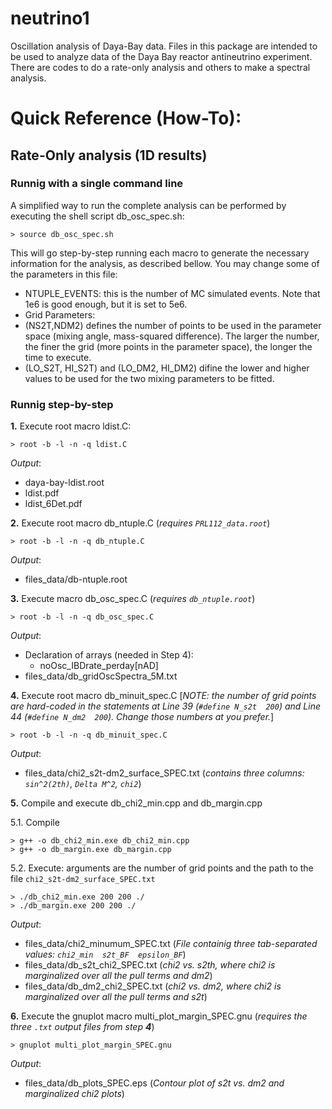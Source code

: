 # neutrino1
Oscillation analysis of Daya-Bay data.
Files in this package are intended to be used to analyze data of the Daya Bay reactor antineutrino experiment. There are codes to do a rate-only analysis and others to make a spectral analysis.

# Quick Reference (How-To):

## Rate-Only analysis (1D results)

### Runnig with a single command line
A simplified way to run the complete analysis can be performed by executing the shell script db_osc_spec.sh:

    > source db_osc_spec.sh

This will go step-by-step running each macro to generate the necessary information for the analysis, as described bellow. You may change some of the parameters in this file:

- NTUPLE_EVENTS: this is the number of MC simulated events. Note that 1e6 is good enough, but it is set to 5e6.
- Grid Parameters:
- (NS2T,NDM2) defines the number of points to be used in the parameter space (mixing angle, mass-squared difference). The larger the number, the finer the grid (more points in the parameter space), the longer the time to execute.
- (LO_S2T, HI_S2T) and (LO_DM2, HI_DM2) difine the lower and higher values to be used for the two mixing parameters to be fitted.


### Runnig step-by-step
**1.** Execute root macro ldist.C:

    > root -b -l -n -q ldist.C

_Output_:  
- daya-bay-ldist.root
- ldist.pdf
- ldist_6Det.pdf

**2.** Execute root macro db_ntuple.C (_requires `PRL112_data.root`_)

    > root -b -l -n -q db_ntuple.C

_Output_:  
- files_data/db-ntuple.root

**3.** Execute macro db_osc_spec.C (_requires `db_ntuple.root`_)

    > root -b -l -n -q db_osc_spec.C

_Output_:
- Declaration of arrays (needed in Step 4): 
    - noOsc_IBDrate_perday[nAD]
- files_data/db_gridOscSpectra_5M.txt

**4.** Execute root macro db_minuit_spec.C [_NOTE: the number of grid points are hard-coded in the statements at Line 39 (`#define N_s2t  200`) and Line 44 (`#define N_dm2  200`). Change those numbers at you prefer._]

    > root -b -l -n -q db_minuit_spec.C

_Output_:  
- files_data/chi2_s2t-dm2_surface_SPEC.txt (_contains three columns: `sin^2(2th)`, `Delta M^2`, `chi2`_)

**5.** Compile and execute db_chi2_min.cpp and db_margin.cpp

5.1. Compile

    > g++ -o db_chi2_min.exe db_chi2_min.cpp
    > g++ -o db_margin.exe db_margin.cpp

5.2. Execute: arguments are the number of grid points and the path to the file `chi2_s2t-dm2_surface_SPEC.txt`

    > ./db_chi2_min.exe 200 200 ./
    > ./db_margin.exe 200 200 ./

_Output_:
- files_data/chi2_minumum_SPEC.txt (_File containig three tab-separated values: `chi2_min  s2t_BF  epsilon_BF`_)
- files_data/db_s2t_chi2_SPEC.txt (_chi2 vs. s2th, where chi2 is marginalized over all the pull terms and dm2_)
- files_data/db_dm2_chi2_SPEC.txt (_chi2 vs. dm2, where chi2 is marginalized over all the pull terms and s2t_)

**6.** Execute the gnuplot macro multi_plot_margin_SPEC.gnu (_requires the three `.txt` output files from step **4**_)

    > gnuplot multi_plot_margin_SPEC.gnu

_Output_:  
- files_data/db_plots_SPEC.eps (_Contour plot of s2t vs. dm2 and marginalized chi2 plots_)
